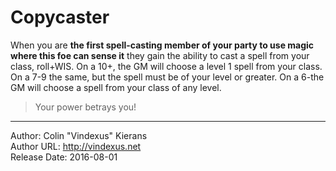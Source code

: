 # Copycaster
When you are **the first spell-casting member of your party to use magic where this foe can sense it** they gain the ability to cast a spell from your class, roll+WIS. On a 10+, the GM will choose a level 1 spell from your class. On a 7-9 the same, but the spell must be of your level or greater. On a 6-the GM will choose a spell from your class of any level.

>Your power betrays you!

---
Author: Colin "Vindexus" Kierans  
Author URL: http://vindexus.net  
Release Date: 2016-08-01
